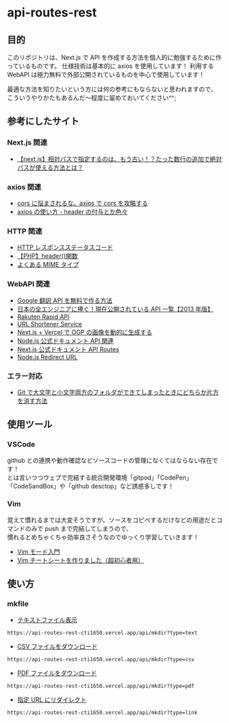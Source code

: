# api-routes-rest

## 目的

このリポジトリは、Next.js で API を作成する方法を個人的に勉強するために作っているものです。
仕様技術は基本的に axios を使用しています！
利用する WebAPI は極力無料で外部公開されているものを中心で使用しています！

最適な方法を知りたいという方には何の参考にもならないと思われますので、
こういうやりかたもあるんだ～程度に留めておいてください^^;

## 参考にしたサイト

### Next.js 関連

- [【next.js】相対パスで指定するのは、もう古い！？たった数行の追加で絶対パスが使える方法とは？](https://qiita.com/syu_ikeda/items/06fe4514f5d518a213b8)

### axios 関連

- [cors に悩まされるな。axios で cors を攻略する](https://qiita.com/inatatsu_csg/items/15f63be00096ec21535e)
- [axios の使い方 - header の付与とか色々](https://kawauso-lab.hatenablog.jp/entry/2020/01/18/223711)

### HTTP 関連

- [HTTP レスポンスステータスコード](https://developer.mozilla.org/ja/docs/Web/HTTP/Status)
- [【PHP】header()関数](https://deep-blog.jp/engineer/12665/)
- [よくある MIME タイプ](https://developer.mozilla.org/ja/docs/Web/HTTP/Basics_of_HTTP/MIME_types/Common_types)

### WebAPI 関連

- [Google 翻訳 API を無料で作る方法](https://qiita.com/satto_sann/items/be4177360a0bc3691fdf)
- [日本の全エンジニアに捧ぐ！現在公開されている API 一覧【2013 年版】](https://www.find-job.net/startup/api-2013)
- [Rakuten Rapid API](https://api.rakuten.net/)
- [URL Shortener Service](https://api.rakuten.net/BigLobster/api/url-shortener-service)
- [Next.js + Vercel で OGP の画像を動的に生成する](https://zenn.dev/tiwu_dev/articles/68d58d4ab710af)
- [Node.js 公式ドキュメント API 関連](https://nodejs.org/api/http.html)
- [Next.js 公式ドキュメント API Routes](https://nextjs.org/docs/api-routes/introduction)
- [Node.js Redirect URL](https://stackoverflow.com/questions/6234380/nodejs-redirect-url)

### エラー対応

- [Git で大文字と小文字両方のフォルダができてしまったときにどちらか片方を消す方法](https://qiita.com/inductor/items/6d58afd9f6b741208439)

## 使用ツール

### VSCode

github との連携や動作確認などソースコードの管理になくてはならない存在です！  
とは言いつつウェブで完結する統合開発環境「gitpod」「CodePen」「CodeSandBox」や「github desctop」など誘惑多しです！

### Vim

覚えて慣れるまでは大変そうですが、ソースをコピペするだけなどの用途だとコマンドのみで push まで完結してしまうので、  
慣れるとめちゃくちゃ効率良さそうなのでゆっくり学習していきます！

- [Vim モード入門](https://qiita.com/gorilla0513/items/e8ccb15bfc87e7ed8d5b)
- [Vim チートシートを作りました（超初心者用）](https://qiita.com/hattys2/items/56d973ad4f197b751501)

## 使い方

### mkfile

- [テキストファイル表示](https://api-routes-rest-cti1650.vercel.app/api/mkdir?type=text)

```
https://api-routes-rest-cti1650.vercel.app/api/mkdir?type=text
```

- [CSV ファイルをダウンロード](https://api-routes-rest-cti1650.vercel.app/api/mkdir?type=csv)

```
https://api-routes-rest-cti1650.vercel.app/api/mkdir?type=csv
```

- [PDF ファイルをダウンロード](https://api-routes-rest-cti1650.vercel.app/api/mkdir?type=pdf)

```
https://api-routes-rest-cti1650.vercel.app/api/mkdir?type=pdf
```

- [指定 URL にリダイレクト](https://api-routes-rest-cti1650.vercel.app/api/mkdir?type=link)

```
https://api-routes-rest-cti1650.vercel.app/api/mkdir?type=link
```
